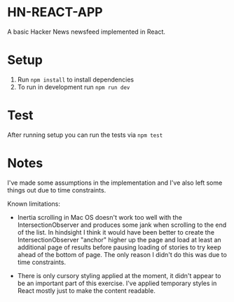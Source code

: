# HN-REACT-APP

A basic Hacker News newsfeed implemented in React.

# Setup

1. Run `npm install` to install dependencies
2. To run in development run `npm run dev`

# Test

After running setup you can run the tests via `npm test`

# Notes

I've made some assumptions in the implementation and I've also left some things out
due to time constraints.

Known limitations:

- Inertia scrolling in Mac OS doesn't work too well with the IntersectionObserver and
  produces some jank when scrolling to the end of the list. In hindsight I think it
  would have been better to create the IntersectionObserver "anchor" higher up the page and load
  at least an additional page of results before pausing loading of stories to try keep
  ahead of the bottom of page. The only reason I didn't do this was due to time constraints.

- There is only cursory styling applied at the moment, it didn't appear to be an important
  part of this exercise. I've applied temporary styles in React mostly just to make the content
  readable.

